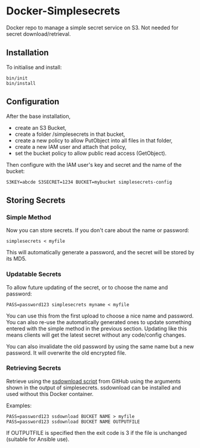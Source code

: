# Docker-Simplesecrets
Docker repo to manage a simple secret service on S3. Not needed for secret download/retrieval.

## Installation
To initialise and install:
```
bin/init
bin/install
```

## Configuration 

After the base installation, 
* create an S3 Bucket, 
* create a folder /simplesecrets in that bucket,
* create a new policy to allow PutObject into all files in that folder,
* create a new IAM user and attach that policy,
* set the bucket policy to allow public read access (GetObject).

Then configure with the IAM user's key and secret and the name of the bucket:
```
S3KEY=abcde S3SECRET=1234 BUCKET=mybucket simplesecrets-config
```

## Storing Secrets

### Simple Method
Now you can store secrets. If you don't care about the name or password:
```
simplesecrets < myfile 
```
This will automatically generate a password, and the secret will be stored by its MD5.

### Updatable Secrets
To allow future updating of the secret, or to choose the name and password:
```
PASS=password123 simplesecrets myname < myfile 
```
You can use this from the first upload to choose a nice name and password. 
You can also re-use the automatically generated ones to update something entered with 
the simple method in the previous section.
Updating like this means clients will get the latest secret without any code/config changes.

You can also invalidate the old password by using the same name but a new password.
It will overwrite the old encrypted file.

### Retrieving Secrets
Retrieve using the [ssdownload script](https://raw.github.com/j842/scripts/master/ssdownload) from GitHub
using the arguments shown in the output of simplesecrets.
ssdownload can be installed and used without this Docker container.

Examples:
```
PASS=password123 ssdownload BUCKET NAME > myfile
PASS=password123 ssdownload BUCKET NAME OUTPUTFILE
```
If OUTPUTFILE is specified then the exit code is 3 if the file is unchanged (suitable for Ansible use).
